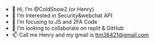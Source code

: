 - 👋 Hi, I’m @ColdSnow2 (or Henry)
- 👀 I’m interested in Security&webchat API
- 🌱 I’m focusing to JS and 2FA Code
- 💞️ I’m looking to collaborate on replit & GitHub
- 📫 Call me Henry and my gmail is ttm38421@gmail.com

